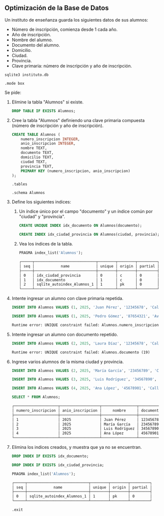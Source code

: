 ## Optimización de la Base de Datos

Un instituto de enseñanza guarda los siguientes datos de sus alumnos:

* Número de inscripción, comienza desde 1 cada año.
* Año de inscripción.
* Nombre del alumno.
* Documento del alumno.
* Domicilio.
* Ciudad.
* Provincia.
* Clave primaria: número de inscripción y año de inscripción.

```shell
sqlite3 instituto.db
```

```sqlite
.mode box
```

Se pide:

1. Elimine la tabla "Alumnos" si existe.

    ```sql
    DROP TABLE IF EXISTS Alumnos;
    ```
2. Cree la tabla "Alumnos" definiendo una clave primaria compuesta (número de inscripción y año de inscripción).

    ```sql
    CREATE TABLE Alumnos (
        numero_inscripcion INTEGER,
        anio_inscripcion INTEGER,
        nombre TEXT,
        documento TEXT,
        domicilio TEXT,
        ciudad TEXT,
        provincia TEXT,
        PRIMARY KEY (numero_inscripcion, anio_inscripcion)
    );
    ```

    ```sqlite
    .tables
    ```

    ```sqlite
    .schema Alumnos
    ```
3. Define los siguientes indices:

    1. Un índice único por el campo "documento" y un índice común por "ciudad" y "provincia".

        ```sql
        CREATE UNIQUE INDEX idx_documento ON Alumnos(documento);
        ```

        ```sql
        CREATE INDEX idx_ciudad_provincia ON Alumnos(ciudad, provincia);
        ```
    2. Vea los índices de la tabla.

        ```sql
        PRAGMA index_list('Alumnos');
        ```

        ```txt
        ┌─────┬────────────────────────────┬────────┬────────┬─────────┐
        │ seq │            name            │ unique │ origin │ partial │
        ├─────┼────────────────────────────┼────────┼────────┼─────────┤
        │ 0   │ idx_ciudad_provincia       │ 0      │ c      │ 0       │
        │ 1   │ idx_documento              │ 1      │ c      │ 0       │
        │ 2   │ sqlite_autoindex_Alumnos_1 │ 1      │ pk     │ 0       │
        └─────┴────────────────────────────┴────────┴────────┴─────────┘
        ```
4. Intente ingresar un alumno con clave primaria repetida.

    ```sql
    INSERT INTO Alumnos VALUES (1, 2025, 'Juan Pérez', '12345678', 'Calle Falsa 1', 'Rosario', 'Santa Fe');
    ```

    ```sql
    INSERT INTO Alumnos VALUES (1, 2025, 'Pedro Gómez', '87654321', 'Av. Siempre Viva 742', 'Rosario', 'Santa Fe');
    ```

    ```txt
    Runtime error: UNIQUE constraint failed: Alumnos.numero_inscripcion, Alumnos.anio_inscripcion (19)
    ```
5. Intente ingresar un alumno con documento repetido.

    ```sql
    INSERT INTO Alumnos VALUES (2, 2025, 'Laura Díaz', '12345678', 'Calle 10 N°456', 'Santa Fe', 'Santa Fe');
    ```

    ```txt
    Runtime error: UNIQUE constraint failed: Alumnos.documento (19)
    ```
6. Ingrese varios alumnos de la misma ciudad y provincia.

    ```sql
    INSERT INTO Alumnos VALUES (2, 2025, 'María García', '23456789', 'Calle Falsa 2', 'Rosario', 'Santa Fe');
    ```

    ```sql
    INSERT INTO Alumnos VALUES (3, 2025, 'Luis Rodríguez', '34567890', 'Calle Falsa 3', 'Rosario', 'Santa Fe');
    ```

    ```sql
    INSERT INTO Alumnos VALUES (4, 2025, 'Ana López', '45678901', 'Calle Falsa 4', 'Rosario', 'Santa Fe');
    ```

    ```sql
    SELECT * FROM Alumnos;
    ```

    ```txt
    ┌────────────────────┬──────────────────┬────────────────┬───────────┬───────────────┬─────────┬───────────┐
    │ numero_inscripcion │ anio_inscripcion │     nombre     │ documento │   domicilio   │ ciudad  │ provincia │
    ├────────────────────┼──────────────────┼────────────────┼───────────┼───────────────┼─────────┼───────────┤
    │ 1                  │ 2025             │ Juan Pérez     │ 12345678  │ Calle Falsa 1 │ Rosario │ Santa Fe  │
    │ 2                  │ 2025             │ María García   │ 23456789  │ Calle Falsa 2 │ Rosario │ Santa Fe  │
    │ 3                  │ 2025             │ Luis Rodríguez │ 34567890  │ Calle Falsa 3 │ Rosario │ Santa Fe  │
    │ 4                  │ 2025             │ Ana López      │ 45678901  │ Calle Falsa 4 │ Rosario │ Santa Fe  │
    └────────────────────┴──────────────────┴────────────────┴───────────┴───────────────┴─────────┴───────────┘
    ```
7. Elimina los indices creados, y muestra que ya no se encuentran.

    ```sql
    DROP INDEX IF EXISTS idx_documento;
    ```

    ```sql
    DROP INDEX IF EXISTS idx_ciudad_provincia;
    ```

    ```sql
    PRAGMA index_list('Alumnos');
    ```

    ```txt
    ┌─────┬────────────────────────────┬────────┬────────┬─────────┐
    │ seq │            name            │ unique │ origin │ partial │
    ├─────┼────────────────────────────┼────────┼────────┼─────────┤
    │ 0   │ sqlite_autoindex_Alumnos_1 │ 1      │ pk     │ 0       │
    └─────┴────────────────────────────┴────────┴────────┴─────────┘
    ```

    ```sqlite
    .exit
    ```
